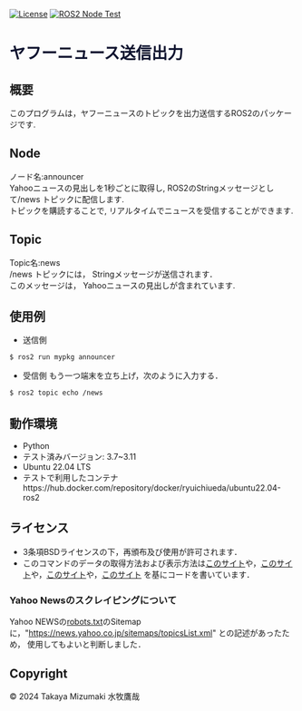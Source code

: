 
[![License](https://img.shields.io/badge/License-BSD_3--Clause-blue.svg)](https://opensource.org/licenses/BSD-3-Clause)
[![ROS2 Node Test](https://github.com/taka-bnbn/mypkg/actions/workflows/test.yml/badge.svg)](https://github.com/taka-bnbn/mypkg/actions/workflows/test.yml)
# <font color="##ff1493">ヤフーニュース送信出力</font>

## 概要
このプログラムは，ヤフーニュースのトピックを出力送信するROS2のパッケージです.

## Node
ノード名:announcer
<br>Yahooニュースの見出しを1秒ごとに取得し, ROS2のStringメッセージとして/news トピックに配信します.
<br>トピックを購読することで, リアルタイムでニュースを受信することができます.

## Topic
Topic名:news
<br>/news トピックには， Stringメッセージが送信されます．
<br>このメッセージは， Yahooニュースの見出しが含まれています.

## 使用例
- 送信側
```bash
$ ros2 run mypkg announcer 
```
- 受信側
もう一つ端末を立ち上げ，次のように入力する．
```bash
$ ros2 topic echo /news
```

## 動作環境
- Python
- テスト済みバージョン: 3.7~3.11
- Ubuntu 22.04 LTS
- テストで利用したコンテナhttps://hub.docker.com/repository/docker/ryuichiueda/ubuntu22.04-ros2

## ライセンス

- 3条項BSDライセンスの下，再頒布及び使用が許可されます．
- このコマンドのデータの取得方法および表示方法は[このサイト](http://vividhobby.blog.fc2.com/blog-entry-553.html)や，[このサイト](http://ibarenai.seesaa.net/article/470489281.html)や，[このサイト](https://torisky.com/python%EF%BC%9Ayahoo%E3%83%8B%E3%83%A5%E3%83%BC%E3%82%B9%E3%83%88%E3%83%94%E3%83%83%E3%82%AF%E3%82%B9%E3%82%92%E3%82%BF%E3%83%BC%E3%83%9F%E3%83%8A%E3%83%AB%E3%81%AB%E8%A1%A8%E7%A4%BA%E3%81%99/)や，[このサイト](https://zenn.dev/autumn_nsn/articles/298f579784305a)
を基にコードを書いています．

### Yahoo Newsのスクレイピングについて
Yahoo NEWSの[robots.txt](https://news.yahoo.co.jp/robots.txt)のSitemapに，"https://news.yahoo.co.jp/sitemaps/topicsList.xml" との記述があったため， 使用してもよいと判断しました．

## Copyright
© 2024 Takaya Mizumaki 水牧鷹哉

